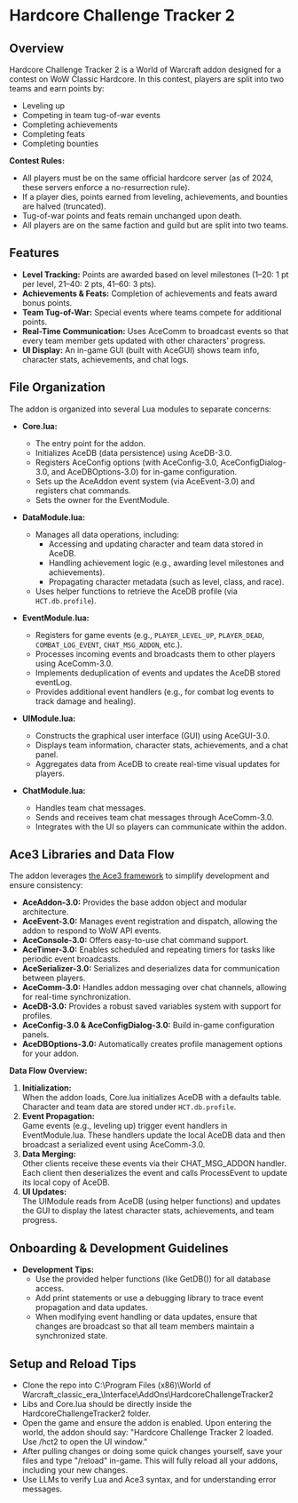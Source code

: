 # Hardcore Challenge Tracker 2

## Overview
Hardcore Challenge Tracker 2 is a World of Warcraft addon designed for a contest on WoW Classic Hardcore. In this contest, players are split into two teams and earn points by:
- Leveling up
- Competing in team tug-of-war events
- Completing achievements
- Completing feats 
- Completing bounties

**Contest Rules:**
- All players must be on the same official hardcore server (as of 2024, these servers enforce a no-resurrection rule).
- If a player dies, points earned from leveling, achievements, and bounties are halved (truncated).
- Tug-of-war points and feats remain unchanged upon death.
- All players are on the same faction and guild but are split into two teams.

## Features
- **Level Tracking:** Points are awarded based on level milestones (1–20: 1 pt per level, 21–40: 2 pts, 41–60: 3 pts).
- **Achievements & Feats:** Completion of achievements and feats award bonus points.
- **Team Tug-of-War:** Special events where teams compete for additional points.
- **Real-Time Communication:** Uses AceComm to broadcast events so that every team member gets updated with other characters’ progress.
- **UI Display:** An in-game GUI (built with AceGUI) shows team info, character stats, achievements, and chat logs.

## File Organization
The addon is organized into several Lua modules to separate concerns:

- **Core.lua:**  
  - The entry point for the addon.
  - Initializes AceDB (data persistence) using AceDB-3.0.
  - Registers AceConfig options (with AceConfig-3.0, AceConfigDialog-3.0, and AceDBOptions-3.0) for in-game configuration.
  - Sets up the AceAddon event system (via AceEvent-3.0) and registers chat commands.
  - Sets the owner for the EventModule.

- **DataModule.lua:**  
  - Manages all data operations, including:
    - Accessing and updating character and team data stored in AceDB.
    - Handling achievement logic (e.g., awarding level milestones and achievements).
    - Propagating character metadata (such as level, class, and race).
  - Uses helper functions to retrieve the AceDB profile (via `HCT.db.profile`).

- **EventModule.lua:**  
  - Registers for game events (e.g., `PLAYER_LEVEL_UP`, `PLAYER_DEAD`, `COMBAT_LOG_EVENT`, `CHAT_MSG_ADDON`, etc.).
  - Processes incoming events and broadcasts them to other players using AceComm-3.0.
  - Implements deduplication of events and updates the AceDB stored eventLog.
  - Provides additional event handlers (e.g., for combat log events to track damage and healing).

- **UIModule.lua:**  
  - Constructs the graphical user interface (GUI) using AceGUI-3.0.
  - Displays team information, character stats, achievements, and a chat panel.
  - Aggregates data from AceDB to create real-time visual updates for players.

- **ChatModule.lua:**  
  - Handles team chat messages.
  - Sends and receives team chat messages through AceComm-3.0.
  - Integrates with the UI so players can communicate within the addon.

## Ace3 Libraries and Data Flow
The addon leverages [the Ace3 framework](https://www.wowace.com/projects/ace3/pages/getting-started) to simplify development and ensure consistency:
- **AceAddon-3.0:** Provides the base addon object and modular architecture.
- **AceEvent-3.0:** Manages event registration and dispatch, allowing the addon to respond to WoW API events.
- **AceConsole-3.0:** Offers easy-to-use chat command support.
- **AceTimer-3.0:** Enables scheduled and repeating timers for tasks like periodic event broadcasts.
- **AceSerializer-3.0:** Serializes and deserializes data for communication between players.
- **AceComm-3.0:** Handles addon messaging over chat channels, allowing for real-time synchronization.
- **AceDB-3.0:** Provides a robust saved variables system with support for profiles.
- **AceConfig-3.0 & AceConfigDialog-3.0:** Build in-game configuration panels.
- **AceDBOptions-3.0:** Automatically creates profile management options for your addon.

**Data Flow Overview:**
1. **Initialization:**  
   When the addon loads, Core.lua initializes AceDB with a defaults table. Character and team data are stored under `HCT.db.profile`.
2. **Event Propagation:**  
   Game events (e.g., leveling up) trigger event handlers in EventModule.lua. These handlers update the local AceDB data and then broadcast a serialized event using AceComm-3.0.
3. **Data Merging:**  
   Other clients receive these events via their CHAT_MSG_ADDON handler. Each client then deserializes the event and calls ProcessEvent to update its local copy of AceDB.
4. **UI Updates:**  
   The UIModule reads from AceDB (using helper functions) and updates the GUI to display the latest character stats, achievements, and team progress.

## Onboarding & Development Guidelines
- **Development Tips:**  
  - Use the provided helper functions (like GetDB()) for all database access.
  - Add print statements or use a debugging library to trace event propagation and data updates.
  - When modifying event handling or data updates, ensure that changes are broadcast so that all team members maintain a synchronized state.

## Setup and Reload Tips
- Clone the repo into C:\Program Files (x86)\World of Warcraft\_classic_era_\Interface\AddOns\HardcoreChallengeTracker2
- Libs and Core.lua should be directly inside the HardcoreChallengeTracker2 folder.
- Open the game and ensure the addon is enabled. Upon entering the world, the addon should say: "Hardcore Challenge Tracker 2 loaded. Use /hct2 to open the UI window."
- After pulling changes or doing some quick changes yourself, save your files and type "/reload" in-game. This will fully reload all your addons, including your new changes.
- Use LLMs to verify Lua and Ace3 syntax, and for understanding error messages.
